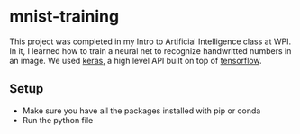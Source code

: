 # mnist-training
This project was completed in my Intro to Artificial Intelligence class at WPI. In it, I learned how to train a neural net to recognize handwritted numbers in an image. We used [keras](https://keras.io), a high level API built on top of [tensorflow](https://www.tensorflow.org).

## Setup
- Make sure you have all the packages installed with pip or conda
- Run the python file